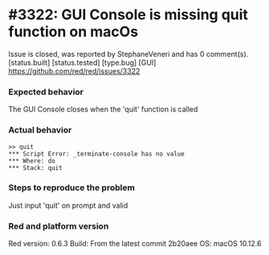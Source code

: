
#3322: GUI Console is missing quit function on macOs
================================================================================
Issue is closed, was reported by StephaneVeneri and has 0 comment(s).
[status.built] [status.tested] [type.bug] [GUI]
<https://github.com/red/red/issues/3322>

### Expected behavior
The GUI Console closes when the 'quit' function is called 

### Actual behavior
```
>> quit
*** Script Error: _terminate-console has no value
*** Where: do
*** Stack: quit 
```

### Steps to reproduce the problem
Just input 'quit' on prompt and valid

### Red and platform version
Red version: 0.6.3
Build: From the latest commit 2b20aee
OS: macOS 10.12.6


